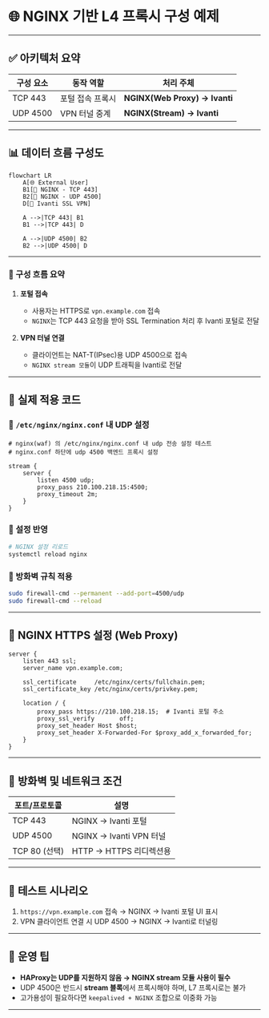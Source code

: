 # 🌐 NGINX 기반 L4 프록시 구성 예제

---

## ✅ 아키텍처 요약

| 구성 요소    | 동작 역할     | 처리 주체                     |
| -------- | --------- | ------------------------- |
| TCP 443  | 포털 접속 프록시 | **NGINX(Web Proxy) → Ivanti** |
| UDP 4500 | VPN 터널 중계 | **NGINX(Stream) → Ivanti**    |

---

## 📊 데이터 흐름 구성도

```mermaid
flowchart LR
    A[🌐 External User]
    B1[🧭 NGINX - TCP 443]
    B2[🧭 NGINX - UDP 4500]
    D[🔐 Ivanti SSL VPN]

    A -->|TCP 443| B1
    B1 -->|TCP 443| D

    A -->|UDP 4500| B2
    B2 -->|UDP 4500| D
````

---

### 🧾 구성 흐름 요약

1. **포털 접속**

   * 사용자는 HTTPS로 `vpn.example.com` 접속
   * `NGINX`는 TCP 443 요청을 받아 SSL Termination 처리 후 Ivanti 포털로 전달

2. **VPN 터널 연결**

   * 클라이언트는 NAT-T(IPsec)용 UDP 4500으로 접속
   * `NGINX stream 모듈`이 UDP 트래픽을 Ivanti로 전달

---

## 📁 실제 적용 코드

### 📌 `/etc/nginx/nginx.conf` 내 UDP 설정

```nginx
# nginx(waf) 의 /etc/nginx/nginx.conf 내 udp 전송 설정 테스트
# nginx.conf 하단에 udp 4500 백엔드 프록시 설정

stream {
    server {
        listen 4500 udp;
        proxy_pass 210.100.218.15:4500;
        proxy_timeout 2m;
    }
}
```

### 📌 설정 반영

```bash
# NGINX 설정 리로드
systemctl reload nginx
```

### 📌 방화벽 규칙 적용

```bash
sudo firewall-cmd --permanent --add-port=4500/udp
sudo firewall-cmd --reload
```

---

## 📁 NGINX HTTPS 설정 (Web Proxy)

```nginx
server {
    listen 443 ssl;
    server_name vpn.example.com;

    ssl_certificate     /etc/nginx/certs/fullchain.pem;
    ssl_certificate_key /etc/nginx/certs/privkey.pem;

    location / {
        proxy_pass https://210.100.218.15;  # Ivanti 포털 주소
        proxy_ssl_verify       off;
        proxy_set_header Host $host;
        proxy_set_header X-Forwarded-For $proxy_add_x_forwarded_for;
    }
}
```

---

## 🔐 방화벽 및 네트워크 조건

| 포트/프로토콜     | 설명                    |
| ----------- | --------------------- |
| TCP 443     | NGINX → Ivanti 포털     |
| UDP 4500    | NGINX → Ivanti VPN 터널 |
| TCP 80 (선택) | HTTP → HTTPS 리디렉션용    |

---

## 🧪 테스트 시나리오

1. `https://vpn.example.com` 접속 → NGINX → Ivanti 포털 UI 표시
2. VPN 클라이언트 연결 시 UDP 4500 → NGINX → Ivanti로 터널링

---

## 📌 운영 팁

* **HAProxy는 UDP를 지원하지 않음 → NGINX stream 모듈 사용이 필수**
* UDP 4500은 반드시 **stream 블록**에서 프록시해야 하며, L7 프록시로는 불가
* 고가용성이 필요하다면 `keepalived + NGINX` 조합으로 이중화 가능

---
